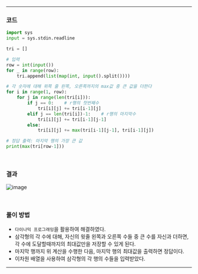 ___
### 코드
```python
import sys
input = sys.stdin.readline

tri = []

# 입력
row = int(input())
for _ in range(row):
    tri.append(list(map(int, input().split())))

# 각 숫자에 대해 위쪽 줄 왼쪽, 오른쪽까지의 max값 중 큰 값을 더한다
for i in range(1, row):
    for j in range(len(tri[i])):
        if j == 0:    # r행의 첫번째수
            tri[i][j] += tri[i-1][j]
        elif j == len(tri[i])-1:    # r행의 마지막수
            tri[i][j] += tri[i-1][j-1]
        else:
            tri[i][j] += max(tri[i-1][j-1], tri[i-1][j])

# 정답 출력: 마지막 행의 가장 큰 값
print(max(tri[row-1]))
```
<br>

### 결과
![image](https://user-images.githubusercontent.com/50696567/192409560-50cdf44b-42df-4ad5-b2b3-184f70f05246.png)

<br>

### 풀이 방법
- `다이나믹 프로그래밍`을 활용하여 해결하였다.
- 삼각형의 각 수에 대해, 자신의 윗줄 왼쪽과 오른쪽 수들 중 큰 수를 자신과 더하면, 각 수에 도달할때까지의 최대값만을 저장할 수 있게 된다.
- 마지막 행까지 위 계산을 수행한 다음, 마지막 행의 최대값을 출력하면 정답이다.
- 이차원 배열을 사용하여 삼각형의 각 행의 수들을 입력받았다.
___

